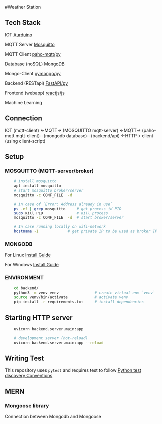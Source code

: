 #Weather Station


## Tech Stack

IOT [Aurduino](https://www.arduino.cc/)

MQTT Server [Mosquitto](https://mosquitto.org/)

MQTT Client [paho-mqtt/py](https://www.eclipse.org/paho/index.php?page=clients/python/docs/index.php)

Database (noSQL) [MongoDB](https://docs.mongodb.com/)

Mongo-Client [pymongo/py](https://pymongo.readthedocs.io/en/stable/)

Backend (RESTapi) [FastAPI/py](https://fastapi.tiangolo.com/)

Frontend (webapp) [reactjs/js](https://reactjs.org/)

Machine Learning

## Connection

IOT (mqtt-client) <-MQTT-> (MOSQUITTO mqtt-server) <-MQTT-> (paho-mqtt mqtt-client)--(mongodb database)--(backend/api) <-HTTP-> client (using client-script)

## Setup

### MOSQUITTO (MQTT-server/broker)

```sh
    # install mosquitto
    apt install mosquitto
    # start mosquitto broker/server
    mosquitto -c CONF_FILE  -d

    # in case of `Error: Address already in use`
    ps -ef | grep mosquitto     # get process id PID
    sudo kill PID               # kill process
    mosquitto -c CONF_FILE  -d  # start broker/server

    # In case running locally on wifi-network
    hostname -I             # get private IP to be used as broker IP
```

### MONGODB

For Linux
[Install Guide](https://docs.mongodb.com/manual/tutorial/install-mongodb-on-ubuntu/)

For Windows
[Install Guide](https://docs.mongodb.com/manual/tutorial/install-mongodb-on-windows/)

### ENVIRONMENT

```sh
    cd backend/
    python3 -m venv venv                # create virtual env `venv`
    source venv/bin/activate            # activate venv
    pip install -r requirements.txt     # install dependencies
```

## Starting HTTP server

```sh
    uvicorn backend.server.main:app

    # development server (hot-reload)
    uvicorn backend.server.main:app --reload
```

## Writing Test

This repository uses `pytest` and requires test to follow [Python test discovery Conventions](https://docs.pytest.org/en/stable/goodpractices.html#test-discovery)


## MERN
### Mongoose library
Connection between Mongodb and Mongoose




